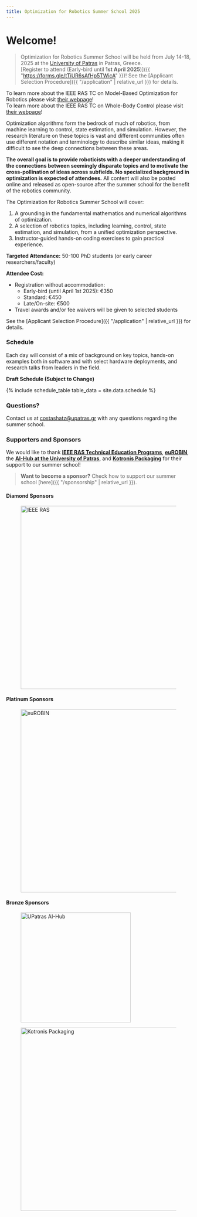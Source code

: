 ```yaml
---
title: Optimization for Robotics Summer School 2025
---
```


# Welcome!

>Optimization for Robotics Summer School will be held from July 14-18, 2025 at the [University of Patras](https://www.upatras.gr/en/) in Patras, Greece.<br>[Register to attend (Early-bird until **1st April 2025**)]({{ "https://forms.gle/tTiUR6sAfHp5TWicA" }})! See the [Applicant Selection Procedure]({{ "/application" | relative_url }}) for details.

<div class="message">
  To learn more about the IEEE RAS TC on Model-Based Optimization for Robotics please visit <a href="https://tcoptrob.org">their webpage</a>!<br/>
  To learn more about the IEEE RAS TC on Whole-Body Control please visit <a href="https://ieeewbc.org">their webpage</a>!
</div>

Optimization algorithms form the bedrock of much of robotics, from machine learning to control, state estimation, and simulation. However, the research literature on these topics is vast and different communities often use different notation and terminology to describe similar ideas, making it difficult to see the deep connections between these areas. 

**The overall goal is to provide roboticists with a deeper understanding of the connections between seemingly disparate topics and to motivate the cross-pollination of ideas across subfields. No specialized background in optimization is expected of attendees.** All content will also be posted online and released as open-source after the summer school for the benefit of the robotics community.

The Optimization for Robotics Summer School will cover:
1. A grounding in the fundamental mathematics and numerical algorithms of optimization.
2. A selection of robotics topics, including learning, control, state estimation, and simulation, from a unified optimization perspective.
3. Instructor-guided hands-on coding exercises to gain practical experience.

**Targeted Attendance:** 50-100 PhD students (or early career researchers/faculty)

**Attendee Cost:**
+ Registration without accommodation:
   + Early-bird (until April 1st 2025): €350
   + Standard: €450
   + Late/On-site: €500
+ Travel awards and/or fee waivers will be given to selected students

 See the [Applicant Selection Procedure]({{ "/application" | relative_url }}) for details.
<!-- + Registration with accommodation: €650-800 -->

### Schedule
Each day will consist of a mix of background on key topics, hands-on examples both in software and with select hardware deployments, and research talks from leaders in the field.

**Draft Schedule (Subject to Change)**

{% include schedule_table table_data = site.data.schedule %}

### Questions?
Contact us at [costashatz@upatras.gr](mailto:costashatz@upatras.gr) with any questions regarding the summer school.

### Supporters and Sponsors
We would like to thank [**IEEE RAS Technical Education Programs**](https://www.ieee-ras.org/educational-resources-outreach/technical-education-programs), [**euROBIN**](https://www.eurobin-project.eu), the [**AI-Hub at the University of Patras**](https://aigroup.ceid.upatras.gr/), and [**Kotronis Packaging**](https://www.kotronis.gr) for their support to our summer school!

>**Want to become a sponsor?** Check how to support our summer school [here]({{ "/sponsorship" | relative_url }}).

#### Diamond Sponsors
<figure class="figure">
  <left>
  <img src="{{ site.baseurl }}/assets/logos/ieeeras.png" alt="IEEE RAS" class="vid-fluid rounded center" width="500">
  </left>
</figure>

#### Platinum Sponsors
<figure class="figure">
  <left>
  <img src="{{ site.baseurl }}/assets/logos/eurobin.png" alt="euROBIN" class="vid-fluid rounded center" width="500">
  </left>
</figure>

#### Bronze Sponsors
<figure class="figure">
  <left>
  <img src="{{ site.baseurl }}/assets/logos/patrasAIhub.png" alt="UPatras AI-Hub" class="vid-fluid rounded center" width="300">
  </left>
</figure>
<figure class="figure">
  <left>
  <img src="{{ site.baseurl }}/assets/logos/kotronis-logo.png" alt="Kotronis Packaging" class="vid-fluid rounded center" width="500">
  </left>
</figure>
